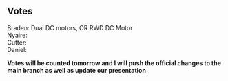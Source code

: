 ## Votes

Braden:  Dual DC motors, OR RWD DC Motor  
Nyaire:  
Cutter:  
Daniel:  

**Votes will be counted tomorrow and I will push the official changes to the main branch as well as update our presentation**
